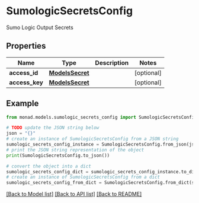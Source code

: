 # SumologicSecretsConfig

Sumo Logic Output Secrets

## Properties

Name | Type | Description | Notes
------------ | ------------- | ------------- | -------------
**access_id** | [**ModelsSecret**](ModelsSecret.md) |  | [optional] 
**access_key** | [**ModelsSecret**](ModelsSecret.md) |  | [optional] 

## Example

```python
from monad.models.sumologic_secrets_config import SumologicSecretsConfig

# TODO update the JSON string below
json = "{}"
# create an instance of SumologicSecretsConfig from a JSON string
sumologic_secrets_config_instance = SumologicSecretsConfig.from_json(json)
# print the JSON string representation of the object
print(SumologicSecretsConfig.to_json())

# convert the object into a dict
sumologic_secrets_config_dict = sumologic_secrets_config_instance.to_dict()
# create an instance of SumologicSecretsConfig from a dict
sumologic_secrets_config_from_dict = SumologicSecretsConfig.from_dict(sumologic_secrets_config_dict)
```
[[Back to Model list]](../README.md#documentation-for-models) [[Back to API list]](../README.md#documentation-for-api-endpoints) [[Back to README]](../README.md)


